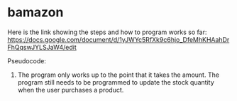 # bamazon
Here is the link showing the steps and how to program works so far:
https://docs.google.com/document/d/1yJWYc5RfXk9c6hjo_DfeMhKHAahDrFhQqswJYLSJaW4/edit


Pseudocode:
1. The program only works up to the point that it takes the amount. The program still needs to be
    programmed to update the stock quantity when the user purchases a product.